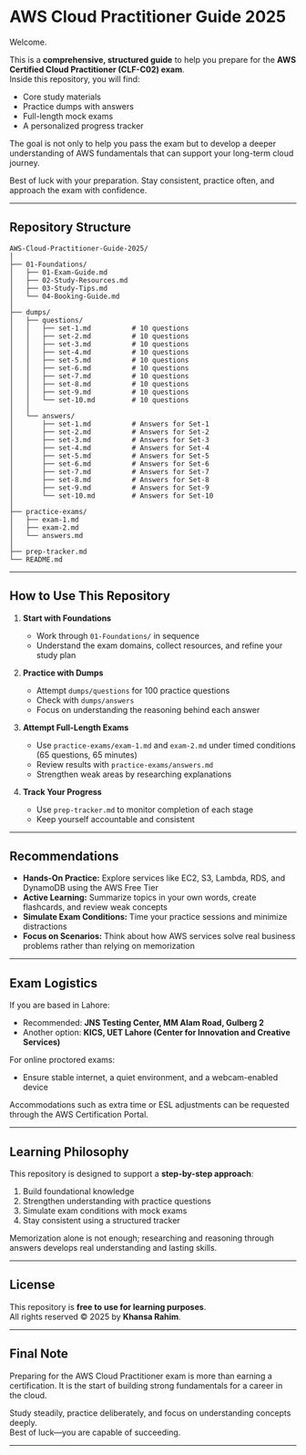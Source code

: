 # AWS Cloud Practitioner Guide 2025

Welcome.  

This is a **comprehensive, structured guide** to help you prepare for the **AWS Certified Cloud Practitioner (CLF-C02) exam**.  
Inside this repository, you will find:  

- Core study materials  
- Practice dumps with answers  
- Full-length mock exams  
- A personalized progress tracker  

The goal is not only to help you pass the exam but to develop a deeper understanding of AWS fundamentals that can support your long-term cloud journey.  

Best of luck with your preparation. Stay consistent, practice often, and approach the exam with confidence.  

---

## Repository Structure  

```text
AWS-Cloud-Practitioner-Guide-2025/
│
├── 01-Foundations/           
│   ├── 01-Exam-Guide.md     
│   ├── 02-Study-Resources.md
│   ├── 03-Study-Tips.md     
│   └── 04-Booking-Guide.md  
│
├── dumps/                    
│   ├── questions/            
│   │   ├── set-1.md          # 10 questions
│   │   ├── set-2.md          # 10 questions
│   │   ├── set-3.md          # 10 questions
│   │   ├── set-4.md          # 10 questions
│   │   ├── set-5.md          # 10 questions
│   │   ├── set-6.md          # 10 questions
│   │   ├── set-7.md          # 10 questions
│   │   ├── set-8.md          # 10 questions
│   │   ├── set-9.md          # 10 questions
│   │   └── set-10.md         # 10 questions
│   │
│   └── answers/              
│       ├── set-1.md          # Answers for Set-1
│       ├── set-2.md          # Answers for Set-2
│       ├── set-3.md          # Answers for Set-3
│       ├── set-4.md          # Answers for Set-4
│       ├── set-5.md          # Answers for Set-5
│       ├── set-6.md          # Answers for Set-6
│       ├── set-7.md          # Answers for Set-7
│       ├── set-8.md          # Answers for Set-8
│       ├── set-9.md          # Answers for Set-9
│       └── set-10.md         # Answers for Set-10
│
├── practice-exams/           
│   ├── exam-1.md             
│   ├── exam-2.md             
│   └── answers.md            
│
├── prep-tracker.md           
└── README.md                 

```

---

## How to Use This Repository  

1. **Start with Foundations**  
   - Work through `01-Foundations/` in sequence  
   - Understand the exam domains, collect resources, and refine your study plan  

2. **Practice with Dumps**  
   - Attempt `dumps/questions` for 100 practice questions  
   - Check with `dumps/answers`  
   - Focus on understanding the reasoning behind each answer  

3. **Attempt Full-Length Exams**  
   - Use `practice-exams/exam-1.md` and `exam-2.md` under timed conditions (65 questions, 65 minutes)  
   - Review results with `practice-exams/answers.md`  
   - Strengthen weak areas by researching explanations  

4. **Track Your Progress**  
   - Use `prep-tracker.md` to monitor completion of each stage  
   - Keep yourself accountable and consistent  

---

## Recommendations  

- **Hands-On Practice:** Explore services like EC2, S3, Lambda, RDS, and DynamoDB using the AWS Free Tier  
- **Active Learning:** Summarize topics in your own words, create flashcards, and review weak concepts  
- **Simulate Exam Conditions:** Time your practice sessions and minimize distractions  
- **Focus on Scenarios:** Think about how AWS services solve real business problems rather than relying on memorization  

---

## Exam Logistics  

If you are based in Lahore:  

- Recommended: **JNS Testing Center, MM Alam Road, Gulberg 2**  
- Another option: **KICS, UET Lahore (Center for Innovation and Creative Services)**  

For online proctored exams:  

- Ensure stable internet, a quiet environment, and a webcam-enabled device  

Accommodations such as extra time or ESL adjustments can be requested through the AWS Certification Portal.  

---

## Learning Philosophy  

This repository is designed to support a **step-by-step approach**:  

1. Build foundational knowledge  
2. Strengthen understanding with practice questions  
3. Simulate exam conditions with mock exams  
4. Stay consistent using a structured tracker  

Memorization alone is not enough; researching and reasoning through answers develops real understanding and lasting skills.  

---

## License  

This repository is **free to use for learning purposes**.  
All rights reserved © 2025 by **Khansa Rahim**.  

---

## Final Note  

Preparing for the AWS Cloud Practitioner exam is more than earning a certification. It is the start of building strong fundamentals for a career in the cloud.  

Study steadily, practice deliberately, and focus on understanding concepts deeply.  
Best of luck—you are capable of succeeding.  

----